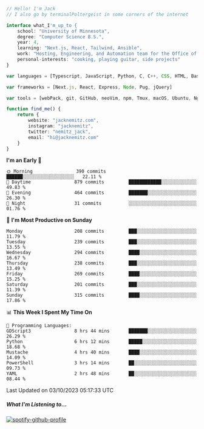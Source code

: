 ```typescript
// Hello! I'm Jack
// I also go by terminalPoltergeist in some corners of the internet

interface what_I'm_up_to {
    school: "University of Minnesota",
    degree: "Computer Science B.S.",
    year: 4,
    learning: "Next.js, React, Tailwind, Ansible",
    work: "Hosting, Engineering, and Automation team for the Office of Information Technology at UMN",
    personal-interests: "cooking, playing guitar, side projects"
}

var languages = [Typescript, JavaScript, Python, C, C++, CSS, HTML, Bash, VimScript]

var frameworks = [Next.js, React, Express, Node, Pug, jQuery]

var tools = [webPack, git, GitHub, neoVim, npm, Tmux, macOS, Ubuntu, Nginx, Ansible, Cloudflare, DigitalOcean]

function find_me() {
    return {
        website: "jacknemitz.com",
        instagram: "jacknemitz",
        twitter: "nemitz_jack",
        email: "hi@jacknemitz.com"
    }
}
```

<!--START_SECTION:waka-->
**I'm an Early 🐤** 

```text
🌞 Morning                390 commits         ██████░░░░░░░░░░░░░░░░░░░   22.11 % 
🌆 Daytime                879 commits         ████████████░░░░░░░░░░░░░   49.83 % 
🌃 Evening                464 commits         ███████░░░░░░░░░░░░░░░░░░   26.30 % 
🌙 Night                  31 commits          ░░░░░░░░░░░░░░░░░░░░░░░░░   01.76 % 
```
📅 **I'm Most Productive on Sunday** 

```text
Monday                   208 commits         ███░░░░░░░░░░░░░░░░░░░░░░   11.79 % 
Tuesday                  239 commits         ███░░░░░░░░░░░░░░░░░░░░░░   13.55 % 
Wednesday                294 commits         ████░░░░░░░░░░░░░░░░░░░░░   16.67 % 
Thursday                 238 commits         ███░░░░░░░░░░░░░░░░░░░░░░   13.49 % 
Friday                   269 commits         ████░░░░░░░░░░░░░░░░░░░░░   15.25 % 
Saturday                 201 commits         ███░░░░░░░░░░░░░░░░░░░░░░   11.39 % 
Sunday                   315 commits         ████░░░░░░░░░░░░░░░░░░░░░   17.86 % 
```


📊 **This Week I Spent My Time On** 

```text
💬 Programming Languages: 
GDScript3                8 hrs 44 mins       ███████░░░░░░░░░░░░░░░░░░   26.29 % 
Python                   6 hrs 12 mins       █████░░░░░░░░░░░░░░░░░░░░   18.68 % 
Mustache                 4 hrs 40 mins       ████░░░░░░░░░░░░░░░░░░░░░   14.09 % 
PowerShell               3 hrs 14 mins       ██░░░░░░░░░░░░░░░░░░░░░░░   09.73 % 
YAML                     2 hrs 48 mins       ██░░░░░░░░░░░░░░░░░░░░░░░   08.44 % 
```


 Last Updated on 03/10/2023 05:17:33 UTC
<!--END_SECTION:waka-->

##### What I'm Listening to...

[![spotify-github-profile](https://spotify-github-profile.vercel.app/api/view?uid=jack.nemitz&cover_image=true&show_offline=true&bar_color=53b14f&bar_color_cover=false&background_color=121212FF)](https://spotify-github-profile.vercel.app/api/view?uid=jack.nemitz&redirect=true)

